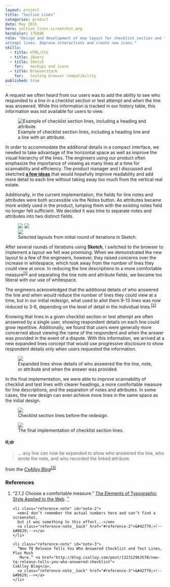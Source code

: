 ```yaml
---
layout: project
title: "Section Lines"
categories: product
date: May 2015
hero: section_lines-screenshot.png
heroColor: 176A9E
role: "Design and development of new layout for checklist section and test
attempt lines. Improve interactions and create new icons."
skills:
  - title: HTML/CSS
  - title: jQuery
  - title: Sketch
    for:   mockups and icons
  - title: Browserstack
    for:   testing browser compatibility
published: true
---
```


A request we often heard from our users was to add the ability to see who
responded to a line in a checklist section or test attempt and when the line was
answered. While this information is tracked in our history table, this
information was not available for users to view.

<figure class="figure--image">
  <img src="{{ site.baseurl }}/assets/projects/section_lines-old.png"
  alt="Example of checklist section lines, including a heading and attribute.">
  <figcaption>Example of checklist section lines, including a heading line and a
  line with an attribute.</figcaption>
</figure>

In order to accommodate the additional details in a compact interface, we needed
to take advantage of the horizontal space as well as improve the visual
hierarchy of the lines. The engineers using our product often emphasize the
importance of viewing as many lines at a time for scannability and efficiency.
The product manager and I discussed and sketched **[a few ideas]({{site.url}}/assets/projects/section_lines-sketches.pdf)**
that would hopefully improve readability and add more detail to each line
without taking away too much from the vertical real estate.

Additionally, in the current implementation, the fields for line notes and
attributes were both accessible via the Notes button. As attributes became more
widely used in the product, lumping them with the existing notes field no longer
felt sufficient. We decided it was time to separate notes and attributes into
two distinct fields.

<figure class="figure--image">
  <div class="figures--2x1">
    <img src="{{ site.url }}/assets/projects/section_lines-3.1.png">
    <img src="{{ site.url }}/assets/projects/section_lines-5.1.png">
  </div>
  <img src="{{ site.url }}/assets/projects/section_lines-6.2.png">
  <figcaption>Selected layouts from initial round of iterations in Sketch.</figcaption>
</figure>

After several rounds of iterations using **Sketch**, I switched to
the browser to implement a layout we felt was promising. When we demonstrated
the new layout to a few of the engineers, however, they raised concerns over the
increase in whitespace, which took away from the number of lines they could view
at once. In reducing the line descriptions to a more comfortable measure<sup
class="reference"><a id="reference-1" href="#note-1">[1]</a></sup> and
separating the line note and attribute fields, we became too liberal with our
use of whitespace.

The engineers acknowledged that the additional details of who answered the line
and when would reduce the number of lines they could view at a time, but in our
initial redesign, what used to allot them 9-13 lines was now reduced to 3-6,
depending on the level of detail in the individual lines.<sup class="reference"><a id="reference-2" href="#note-2">[2]</a></sup>

Knowing that lines in a given checklist section or test attempt are often
answered by a single user, showing respondent details on each line could grow
repetitive. Additionally, we found that users were generally more concerned
about viewing the name of the respondent and when the answer was provided in the
event of a dispute. With this information, we arrived at a new expanded lines
concept that would use progressive disclosure to show respondent details only
when users requested the information.

<figure class="figure--image">
  <img src="{{ site.url }}/assets/projects/section_lines-expanded.png">
  <figcaption>Expanded lines show details of who answered the the line, note, or
  attribute and when the answer was provided.</figcaption>
</figure>

In the final implementation, we were able to improve scannability of checklist
and test lines with clearer headings, a more comfortable measure for line
descriptions, and the separation of notes and attributes. In some cases, the new
design can even achieve more lines in the same space as the initial design.

<figure class="figure--image">
    <img src="{{ site.url }}/assets/projects/section_lines-v4.png">
    <figcaption>Checklist section lines before the redesign.</figcaption>
</figure>

<figure class="figure--image">
  <img src="{{ site.url }}/assets/projects/section_lines-final.png">
  <figcaption>The final implementation of checklist section lines.</figcaption>
</figure>

#### tl;dr
<blockquote class="quote--cited" cite="http://blog.cxalloy.com/post/132312963570/new-tq-release-tells-you-who-answered-checklist">
  <p>... any line can now be expanded to show who answered the line, who wrote the
note, and who recorded the linked attribute.</p>
</blockquote>
<p class="quote__citation">from the <cite><a href="http://blog.cxalloy.com/post/132312963570/new-tq-release-tells-you-who-answered-checklist">CxAlloy Blog</a></cite><sup class="reference"><a id="reference-3" href="#note-3">[3]</a></sup></p>

<footer class="footnotes">
  <h3>References</h3>
  <ol class="references">
    <li class="reference-note" id="note-1">
      “2.1.2 Choose a comfortable measure.”
      <a href="http://webtypography.net/2.1.2">The Elements of Typographic Style Applied to the Web</a>.
      <a class="reference-note__back" href="#reference-1">&#42779;<!--&#8629;--></a>
    </li>

    <li class="reference-note" id="note-2">
      <em>I don’t remember the actual numbers here and can’t find a screenshot,
      but it was something to this effect...</em>
      <a class="reference-note__back" href="#reference-2">&#42779;<!--&#8629;--></a>
    </li>

    <li class="reference-note" id="note-3">
      “New TQ Release Tells You Who Answered Checklist and Test Lines, Plus Much
       More.” <a href="http://blog.cxalloy.com/post/132312963570/new-tq-release-tells-you-who-answered-checklist">
    CxAlloy Blog</a>.
      <a class="reference-note__back" href="#reference-3">&#42779;<!--&#8629;--></a>
    </li>
  </ol>
</footer>
